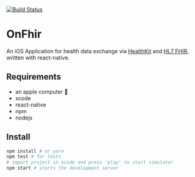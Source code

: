 [![Build Status](https://travis-ci.org/janstuemmel/on-fhir.svg?branch=master)](https://travis-ci.org/janstuemmel/on-fhir)

# OnFhir

An iOS Application for health data exchange via [HealthKit][hk] and [HL7 FHIR][fhir], written with react-native.

## Requirements

* an apple computer :poop:
* xcode
* react-native
* npm
* nodejs

## Install

```sh
npm install # or yarn
npm test # for tests
# import project in xcode and press 'play' to start simulator
npm start # starts the development server
```

[hk]: https://developer.apple.com/healthkit/
[fhir]: https://www.hl7.org/fhir
